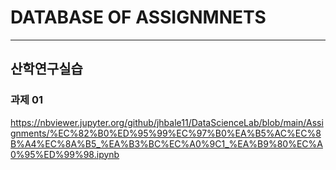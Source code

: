# DATABASE OF ASSIGNMNETS
------------------------------------------------------
## 산학연구실습
### 과제 01 
https://nbviewer.jupyter.org/github/jhbale11/DataScienceLab/blob/main/Assignments/%EC%82%B0%ED%95%99%EC%97%B0%EA%B5%AC%EC%8B%A4%EC%8A%B5_%EA%B3%BC%EC%A0%9C1_%EA%B9%80%EC%A0%95%ED%99%98.ipynb

